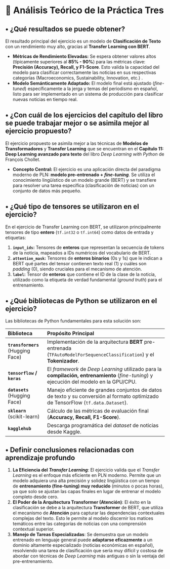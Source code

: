 # 📝 Análisis Teórico de la Práctica Tres

## • ¿Qué resultados se puede obtener?

El resultado principal del ejercicio es un modelo de **Clasificación de Texto** con un rendimiento muy alto, gracias al **Transfer Learning con BERT**.

* **Métricas de Rendimiento Elevadas:** Se espera obtener valores altos (típicamente superiores al **85% - 90%**) para las métricas clave: **Precisión (Accuracy), Recall, y F1-Score**. Esto valida la capacidad del modelo para clasificar correctamente las noticias en sus respectivas categorías (Macroeconomics, Sustainability, Innovation, etc.) .
* **Modelo Semánticamente Adaptado:** El modelo final está ajustado (*fine-tuned*) específicamente a la jerga y temas del periodismo en español, listo para ser implementado en un sistema de producción para clasificar nuevas noticias en tiempo real.

## • ¿Con cuál de los ejercicios del capítulo del libro se puede trabajar mejor o se asimila mejor al ejercicio propuesto?

El ejercicio propuesto se asimila mejor a las técnicas de **Modelos de Transformadores** y **Transfer Learning** que se encuentran en el **Capítulo 11: Deep Learning avanzado para texto** del libro *Deep Learning with Python* de François Chollet.

* **Concepto Central:** El ejercicio es una aplicación directa del paradigma moderno de PLN: **modelo pre-entrenado + *fine-tuning***. Se utiliza el conocimiento lingüístico de un modelo grande (BERT) y se transfiere para resolver una tarea específica (clasificación de noticias) con un conjunto de datos más pequeño.

## • ¿Qué tipo de tensores se utilizaron en el ejercicio?

En el ejercicio de Transfer Learning con BERT, se utilizaron principalmente tensores de tipo **entero** (`tf.int32` o `tf.int64`) como datos de entrada y etiquetas:

1. **`input_ids`:** Tensores de **enteros** que representan la secuencia de tokens de la noticia, mapeados a IDs numéricos del vocabulario de BERT.
2. **`attention_mask`:** Tensores de **enteros binarios** (0s y 1s) que le indican a BERT qué partes del tensor contienen texto real (1) y cuáles son *padding* (0), siendo cruciales para el mecanismo de atención.
3. **`label`:** Tensor de **enteros** que contiene el ID de la clase de la noticia, utilizado como la etiqueta de verdad fundamental (*ground truth*) para el entrenamiento.

## • ¿Qué bibliotecas de Python se utilizaron en el ejercicio?

Las bibliotecas de Python fundamentales para esta solución son:

| Biblioteca | Propósito Principal |
| :--- | :--- |
| **`transformers`** (Hugging Face) | Implementación de la arquitectura **BERT** pre-entrenada (`TFAutoModelForSequenceClassification`) y el **Tokenizador**. |
| **`tensorflow` / `keras`** | El *framework* de *Deep Learning* utilizado para la **compilación, entrenamiento** (*fine-tuning*) y ejecución del modelo en la GPU/CPU. |
| **`datasets`** (Hugging Face) | Manejo eficiente de grandes conjuntos de datos de texto y su conversión al formato optimizado de TensorFlow (`tf.data.Dataset`). |
| **`sklearn`** (scikit-learn) | Cálculo de las métricas de evaluación final (**Accuracy, Recall, F1-Score**). |
| **`kagglehub`** | Descarga programática del *dataset* de noticias desde Kaggle. |

## • Definir conclusiones relacionadas con aprendizaje profundo

1. **La Eficiencia del *Transfer Learning***: El ejercicio valida que el *Transfer Learning* es el enfoque más eficiente en PLN moderno. Permite que un modelo adquiera una alta precisión y solidez lingüística con un tiempo de **entrenamiento (fine-tuning) muy reducido** (minutos o pocas horas), ya que solo se ajustan las capas finales en lugar de entrenar el modelo completo desde cero.
2. **El Poder de la Arquitectura Transformer (Atención)**: El éxito en la clasificación se debe a la arquitectura **Transformer** de BERT, que utiliza el mecanismo de **Atención** para capturar las dependencias contextuales complejas del texto. Esto le permite al modelo discernir los matices temáticos entre las categorías de noticias con una comprensión contextual superior.
3. **Manejo de Tareas Especializadas**: Se demuestra que un modelo entrenado en lenguaje general puede **adaptarse eficazmente** a un dominio altamente especializado (noticias económicas en español), resolviendo una tarea de clasificación que sería muy difícil y costosa de abordar con técnicas de *Deep Learning* más antiguas o sin la ventaja del pre-entrenamiento.
